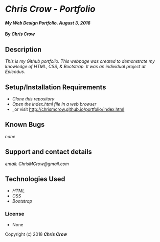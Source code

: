 # _Chris Crow - Portfolio_

#### _My Web Design Portfolio. August 3, 2018_

#### By _**Chris Crow**_

## Description

_This is my Github portfolio. This webpage was created to demonstrate my knowledge of HTML, CSS, & Bootstrap. It was an individual project at Epicodus._

## Setup/Installation Requirements

* _Clone this repository_
* _Open the index.html file in a web browser_
* _or visit http://chrismcrow.github.io/portfolio/index.html

## Known Bugs

_none_

## Support and contact details

_email: ChrisMCrow@gmail.com_

## Technologies Used

* _HTML_
* _CSS_
* _Bootstrap_

### License

* None

Copyright (c) 2018 **_Chris Crow_**
